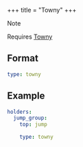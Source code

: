 +++
title = "Towny"
+++

> [!NOTE]
> Requires [Towny](https://townyadvanced.github.io/)

## Format

```yaml
type: towny
```

## Example

```yaml
holders:
  jump_group:
    top: jump

    type: towny
```
